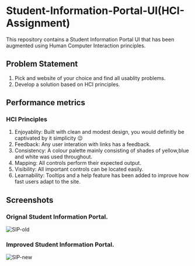 # Student-Information-Portal-UI(HCI-Assignment)
This repository contains a Student Information Portal UI that has been augmented using Human Computer Interaction principles.

## Problem Statement 
1) Pick and website of your choice and find all usablity problems.
2) Develop a solution based on HCI principles.

## Performance metrics
### HCI Principles
1) Enjoyablity: Built with clean and modest design, you would definitly be captivated by it simplicity 😉
2) Feedback: Any user interation with links has a feedback.
3) Consistency: A colour palette mainly consisting of shades of yellow,blue and white was used throughout.
4) Mapping: All controls perform their expected output.
5) Visibility: All important controls can be located easily.
6) Learnability: Tooltips and a help feature has been added to improve how fast users adapt to the site.

## Screenshots
### Orignal Student Information Portal.
![SIP-old](https://user-images.githubusercontent.com/95528341/229899347-4a015d46-5f08-43e3-aec7-367f8b7ef405.PNG)

### Improved Student Information Portal.
![SIP-new](https://user-images.githubusercontent.com/95528341/229899675-177ef9f4-f256-43c8-a8bd-dfaf0c02a7b9.PNG)
